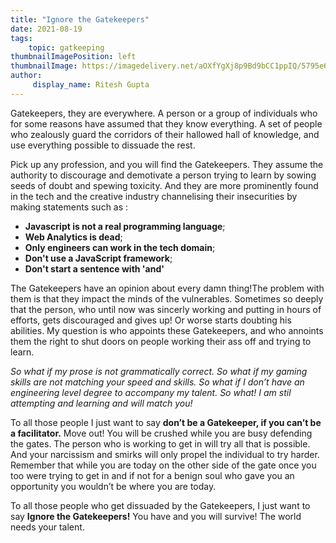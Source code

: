 ```yaml
---
title: "Ignore the Gatekeepers"
date: 2021-08-19
tags:
    topic: gatkeeping
thumbnailImagePosition: left
thumbnailImage: https://imagedelivery.net/aOXfYgXj8p9Bd9bCC1ppIQ/5795e6cb-18d9-4cbf-57d5-7a1ccf250600/public
author:
     display_name: Ritesh Gupta
---
```


Gatekeepers, they are everywhere. A person or a group of individuals who for some reasons have assumed that they know everything. A set of people who zealously guard the corridors of their hallowed hall of knowledge, and use everything possible to dissuade the rest.

<!--more-->

Pick up any profession, and you will find the Gatekeepers. They assume the authority to discourage and demotivate a person trying to learn by sowing seeds of doubt and spewing toxicity. And they are more prominently found in the tech and the creative industry channelising their insecurities by making statements such as : 

- **Javascript is not a real programming language**; 
- **Web Analytics is dead**; 
- **Only engineers can work in the tech domain**; 
- **Don't use a JavaScript framework**; 
- **Don't start a sentence with 'and'** 

The Gatekeepers have an opinion about every damn thing!The problem with them is that they impact the minds of the vulnerables. Sometimes so deeply that the person, who until now was sincerly working and putting in hours of efforts, gets discouraged and gives up! Or worse starts doubting his abilities. My question is who appoints these Gatekeepers, and who annoints them the right to shut doors on people working their ass off and trying to learn.

_So what if my prose is not grammatically correct. So what if my gaming skills are not matching your speed and skills. So what if I don’t have an engineering level degree to accompany my talent. So what! I am stil attempting and learning and will match you!_

To all those people I just want to say **don’t be a Gatekeeper, if you can’t be a facilitator.** Move out! You will be crushed while you are busy defending the gates. The person who is working to get in will try all that is possible. And your narcissism and smirks will only propel the individual to try harder. Remember that while you are today on the other side of the gate once you too were trying to get in and if not for a benign soul who gave you an opportunity you wouldn’t be where you are today.  

To all those people who get dissuaded by the Gatekeepers, I just want to say **Ignore the Gatekeepers!** You have and you will survive! The world needs your talent.

